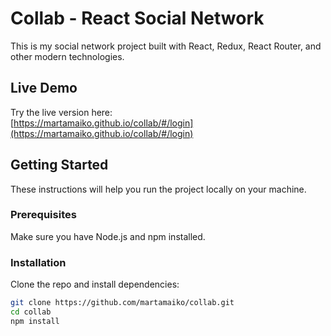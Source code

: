 # Collab - React Social Network

This is my social network project built with React, Redux, React Router, and other modern technologies.

## Live Demo

Try the live version here:  
[https://martamaiko.github.io/collab/#/login](https://martamaiko.github.io/collab/#/login)

## Getting Started

These instructions will help you run the project locally on your machine.

### Prerequisites

Make sure you have Node.js and npm installed.

### Installation

Clone the repo and install dependencies:

```bash
git clone https://github.com/martamaiko/collab.git
cd collab
npm install
